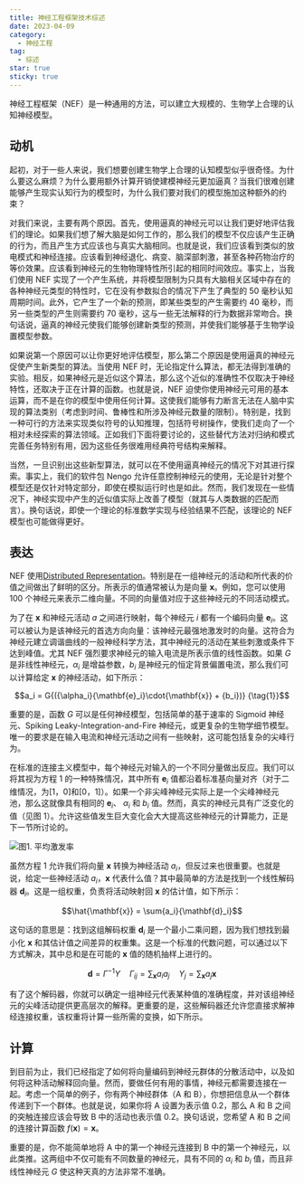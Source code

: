 ```yaml
---
title: 神经工程框架技术综述
date: 2023-04-09
category:
  - 神经工程
tag:
  - 综述
star: true
sticky: true
---
```


神经工程框架（NEF）是一种通用的方法，可以建立大规模的、生物学上合理的认知神经模型。

<!-- more -->

<PDF url="/assets/pdf/Stewart - A Technical Overview of the Neural Engineering Framework.pdf" />

## 动机

起初，对于一些人来说，我们想要创建生物学上合理的认知模型似乎很奇怪。为什么要这么麻烦？为什么要用额外计算开销使建模神经元更加逼真？当我们很难创建能够产生现实认知行为的模型时，为什么我们要对我们的模型施加这种额外的约束？

对我们来说，主要有两个原因。首先，使用逼真的神经元可以让我们更好地评估我们的理论。如果我们想了解大脑是如何工作的，那么我们的模型不仅应该产生正确的行为，而且产生方式应该也与真实大脑相同。也就是说，我们应该看到类似的放电模式和神经连接。应该看到神经退化、病变、脑深部刺激，甚至各种药物治疗的等价效果。应该看到神经元的生物物理特性所引起的相同时间效应。事实上，当我们使用 NEF 实现了一个产生系统，并将模型限制为只具有大脑相关区域中存在的各种神经元类型的特性时，它在没有参数拟合的情况下产生了典型的 50 毫秒认知周期时间。此外，它产生了一个新的预测，即某些类型的产生需要约 40 毫秒，而另一些类型的产生则需要约 70 毫秒，这与一些无法解释的行为数据非常吻合。换句话说，逼真的神经元使我们能够创建新类型的预测，并使我们能够基于生物学设置模型参数。

如果说第一个原因可以让你更好地评估模型，那么第二个原因是使用逼真的神经元促使产生新类型的算法。当使用 NEF 时，无论指定什么算法，都无法得到准确的实验。相反，如果神经元是近似这个算法，那么这个近似的准确性不仅取决于神经特性，还取决于正在计算的函数。也就是说，NEF 迫使你使用神经元可用的基本运算，而不是在你的模型中使用任何计算。这使我们能够有力断言无法在人脑中实现的算法类别（考虑到时间、鲁棒性和所涉及神经元数量的限制）。特别是，找到一种可行的方法来实现类似符号的认知推理，包括符号树操作，使我们走向了一个相对未经探索的算法领域。正如我们下面将要讨论的，这些替代方法对归纳和模式完善任务特别有用，因为这些任务很难用经典符号结构来解释。

当然，一旦识别出这些新型算法，就可以在不使用逼真神经元的情况下对其进行探索。事实上，我们的软件包 Nengo 允许任意控制神经元的使用，无论是针对整个模型还是仅针对特定部分，即使在模拟运行时也是如此。然而，我们发现在一些情况下，神经实现中产生的近似值实际上改善了模型（就其与人类数据的匹配而言）。换句话说，即使一个理论的标准数学实现与经验结果不匹配，该理论的 NEF 模型也可能做得更好。

## 表达

NEF 使用[Distributed Representation](https://deepai.org/machine-learning-glossary-and-terms/distributed-representation)。特别是在一组神经元的活动和所代表的价值之间做出了鲜明的区分。所表示的值通常被认为是向量 $\mathbf{x}$。例如，您可以使用 100 个神经元来表示二维向量。不同的向量值对应于这些神经元的不同活动模式。

为了在 $\mathbf{x}$ 和神经元活动 $a$ 之间进行映射，每个神经元 $i$ 都有一个编码向量 $\mathbf{e}_i$。这可以被认为是该神经元的首选方向向量：该神经元最强地激发时的向量。这符合为神经元建立调谐曲线的一般神经科学方法，其中神经元的活动在某些刺激或条件下达到峰值。尤其 NEF 强烈要求神经元的输入电流是所表示值的线性函数。如果 $G$ 是非线性神经元，$\alpha_i$ 是增益参数，$b_i$ 是神经元的恒定背景偏置电流，那么我们可以计算给定 $\mathbf{x}$ 的神经活动，如下所示：

$$a_i = G{({\alpha_i}{\mathbf{e}_i}\cdot{\mathbf{x}} + {b_i})} {\tag{1}}$$

重要的是，函数 $G$ 可以是任何神经模型，包括简单的基于速率的 Sigmoid 神经元、Spiking Leaky-Integration-and-Fire 神经元，或更复杂的生物学细节模型。唯一的要求是在输入电流和神经元活动之间有一些映射，这可能包括复杂的尖峰行为。

在标准的连接主义模型中，每个神经元对输入的一个不同分量做出反应。我们可以将其视为方程 1 的一种特殊情况，其中所有 $\mathbf{e}_i$ 值都沿着标准基向量对齐（对于二维情况，为[1，0]和[0，1]）。如果一个非尖峰神经元实际上是一个尖峰神经元池，那么这就像具有相同的 $\mathbf{e}_i$、 $\alpha_i$ 和 $b_i$ 值。然而，真实的神经元具有广泛变化的值（见图 1）。允许这些值发生巨大变化会大大提高这些神经元的计算能力，正是下一节所讨论的。

![图1. 平均激发率](https://fastly.jsdelivr.net/gh/FoolAsphel/Avalon@main/img/AverageFiringRates.png)

虽然方程 1 允许我们将向量 $\mathbf{x}$ 转换为神经活动 $a_i$，但反过来也很重要。也就是说，给定一些神经活动 $a_i$，$\mathbf{x}$ 代表什么值？其中最简单的方法是找到一个线性解码器 $\mathbf{d}_i$。这是一组权重，负责将活动映射回 $\mathbf{x}$ 的估计值，如下所示：

$$\hat{\mathbf{x}} = \sum{a_i}{\mathbf{d}_i}$$

这句话的意思是：找到这组解码权重 $\mathbf{d}_i$ 是一个最小二乘问题，因为我们想找到最小化 $\mathbf{x}$ 和其估计值之间差异的权重集。这是一个标准的代数问题，可以通过以下方式解决，其中总和是在可能的 $\mathbf{x}$ 值的随机抽样上进行的。

$$\mathbf{d}=\Gamma^{-1} \Upsilon \quad \Gamma_{i j}=\sum_{\mathbf{x}} a_{i} a_{j} \quad \Upsilon_{j}=\sum_{\mathbf{x}} a_{j} \mathbf{x}$$

有了这个解码器，你就可以确定一组神经元代表某种值的准确程度，并对该组神经元的尖峰活动提供更高层次的解释。更重要的是，这些解码器还允许您直接求解神经连接权重，该权重将计算一些所需的变换，如下所示。

## 计算

到目前为止，我们已经指定了如何将向量编码到神经元群体的分散活动中，以及如何将这种活动解释回向量。然而，要做任何有用的事情，神经元都需要连接在一起。考虑一个简单的例子，你有两个神经群体（A 和 B），你想把信息从一个群体传递到下一个群体。也就是说，如果你将 A 设置为表示值 0.2，那么 A 和 B 之间的突触连接应该会导致 B 中的活动也表示值 0.2。换句话说，您希望 A 和 B 之间的连接计算函数
$f(\mathbf{x})=\mathbf{x}$。

重要的是，你不能简单地将 A 中的第一个神经元连接到 B 中的第一个神经元，以此类推。这两组中不仅可能有不同数量的神经元，具有不同的 $\alpha_i$ 和 $b_i$ 值，而且非线性神经元 $G$ 使这种天真的方法非常不准确。
